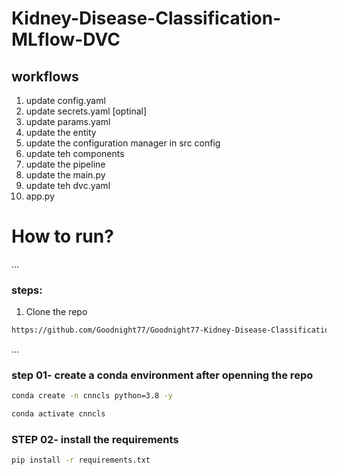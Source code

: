 # Kidney-Disease-Classification-MLflow-DVC



## workflows 
1. update config.yaml
2. update secrets.yaml [optinal]
3. update params.yaml
4. update the entity 
5. update the configuration manager in src config 
6. update teh components 
7. update the pipeline 
8. update the main.py 
9. update teh dvc.yaml
10. app.py 

# How to run?
...
### steps:
1. Clone the repo

```bash
https://github.com/Goodnight77/Goodnight77-Kidney-Disease-Classification-MLflow-DVC
```
...
### step 01- create a conda environment after openning the repo

```bash
conda create -n cnncls python=3.8 -y
```

```bash
conda activate cnncls
```

### STEP 02- install the requirements
```bash
pip install -r requirements.txt

```

